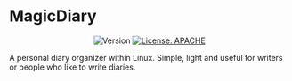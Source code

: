 # MagicDiary
<div align="center">
  
![Version](https://img.shields.io/badge/Version-v1.0.0-blue)
[![License: APACHE](https://img.shields.io/badge/License-APACHE%202.0-yellow)](/LICENSE)

</div>
A personal diary organizer within Linux. Simple, light and useful for writers or people who like to write diaries.
